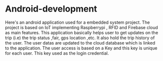 # Android-development 
Here's an android application used for a embedded system project.
The project is based on IoT implementing Raspberrypi , RFID and Firebase cloud as main features.
This application basically helps user to get updates on the trip (i.e) the trip status ,fair, gps location ,etc.
It also hold the trip history of the user.
The user datas are updated to the cloud database which is linked to the application.
The user access is based on a Key and this key is unique for each user.
This key used as the login credential.

